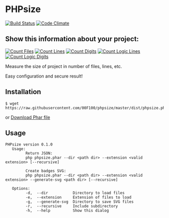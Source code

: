 PHPsize
========================================

[![Build Status](https://travis-ci.org/00F100/phpsize.svg?branch=master)](https://travis-ci.org/00F100/phpsize) [![Code Climate](https://codeclimate.com/github/00F100/phpsize/badges/gpa.svg)](https://codeclimate.com/github/00F100/phpsize)

## Show this information about your project:

[![Count Files](https://00f100.github.io/phpsize/countFiles.svg)](https://github.com/00F100/phpsize)
[![Count Lines](https://00f100.github.io/phpsize/countLines.svg)](https://github.com/00F100/phpsize)
[![Count Digits](https://00f100.github.io/phpsize/countDigits.svg)](https://github.com/00F100/phpsize)
[![Count Logic Lines](https://00f100.github.io/phpsize/countLogicLines.svg)](https://github.com/00F100/phpsize)
[![Count Logic Digits](https://00f100.github.io/phpsize/countLogicDigits.svg)](https://github.com/00F100/phpsize)

Measure the size of project in number of files, lines, etc.

Easy configuration and secure result!

Installation
--------------------

```
$ wget https://raw.githubusercontent.com/00F100/phpsize/master/dist/phpsize.phar
```
or
[Download Phar file](https://raw.githubusercontent.com/00F100/phpsize/master/dist/phpsize.phar)

Usage
--------------------

```
PHPsize version 0.1.0
   Usage:
         Return JSON:
         php phpsize.phar --dir <path dir> --extension <valid extension> [--recursive]

         Create badges SVG:
         php phpsize.phar --dir <path dir> --extension <valid extension> --generate-svg <path dir> [--recursive]

   Options:
         -d,  --dir           Directory to load files
         -e,  --extension     Extension of files to load
         -g,  --generate-svg  Directory to save SVG files
         -r,  --recursive     Include subdirectory
         -h,  --help          Show this dialog
```